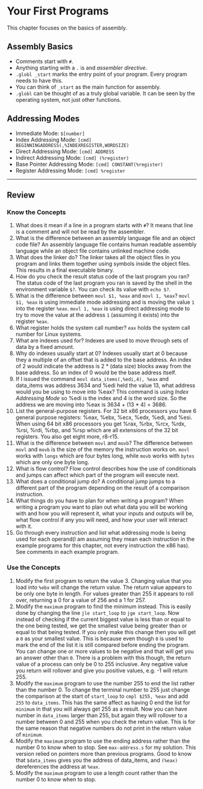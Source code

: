 # Your First Programs
This chapter focuses on the basics of assembly.

## Assembly Basics

- Comments start with `#`.
- Anything starting with a `.` is and *assembler directive*.
- `.globl _start` marks the entry point of your program. Every program needs to have this.
- You can think of `_start` as the main function for assembly.
- `.globl` can be thought of as a truly global variable. It can be seen by the operating system, not just other functions.

## Addressing Modes

- Immediate Mode: `$[number]`
- Index Addressing Mode: `[cmd] BEGINNINGADDRESS(,%INDEXREGISTER,WORDSIZE)`
- Direct Addressing Mode: `[cmd] ADDRESS`
- Indirect Addressing Mode: `[cmd] (%register)`
- Base Pointer Addressing Mode: `[cmd] CONSTANT(%register)`
- Register Addressing Mode: `[cmd] %register`

---

## Review

### Know the Concepts

1. What does it mean if a line in a program starts with `#`? It means that line is a comment and will not be read by the assembler.
1. What is the difference between an assembly language file and an object code file? An assembly language file contains human readable assembly language while an object file contains unlinked machine code.
1. What does the linker do? The linker takes all the object files in you program and links them together using symbols inside the object files. This results in a final executable binary.
1. How do you check the result status code of the last program you ran? The status code of the last program you ran is saved by the shell in the environment variable `$?`. You can check its value with `echo $?`.
1. What is the difference between `movl $1, %eax` and `movl 1, %eax`? `movl $1, %eax` is using immediate mode addressing and is moving the value `1` into the register `%eax`. `movl 1, %eax` is using direct addressing mode to try to move the value at the address `1` (assuming it exists) into the register `%eax`.
1. What register holds the system call number? `eax` holds the system call number for Linux systems.
1. What are indexes used for? Indexes are used to move through sets of data by a fixed amount.
1. Why do indexes usually start at 0? Indexes usually start at 0 because they a multiple of an offset that is added to the base address. An index of 2 would indicate the address is 2 * (data size) blocks away from the base address. So an index of 0 would be the base address itself.
1. If I issued the command `movl data_items(,%edi,4), %eax` and data_items was address 3634 and %edi held the value 13, what address would you be using to move into %eax? This command is using *Index Addressing Mode* so %edi is the index and 4 is the word size.  So the address we are moving into %eax is 3634 + (13 * 4) = 3686.
1. List the general-purpose registers. For 32 bit x86 processors you have 6 general purpose registers: %eax, %ebx, %ecx, %edx, %edi, and %esi. When using 64 bit x86 processors you get %rax, %rbx, %rcx, %rdx, %rsi, %rdi, %rbp, and %rsp which are all extensions of the 32 bit registers. You also get eight more, r8-r15.
1. What is the difference between `movl` and `movb`? The difference between `movl` and `movb` is the size of the memory the instruction works on. `movl` works with `longs` which are four bytes long, while `movb` works with `bytes` which are only one byte long.
1. What is flow control? Flow control describes how the use of conditionals and jumps can affect which part of the program will execute next.
1. What does a conditional jump do? A conditional jump jumps to a different part of the program depending on the result of a comparison instruction.
1. What things do you have to plan for when writing a program? When writing a program you want to plan out what data you will be working with and how you will represent it, what your inputs and outputs will be, what flow control if any you will need, and how your user will interact with it.
1. Go through every instruction and list what addressing mode is being used for each operand(I am assuming they mean each instruction in the example programs for this chapter, not every instruction the x86 has). See comments in each example program.

### Use the Concepts

1. Modify the first program to return the value 3. Changing value that you load into `%ebx` will change the return value. The return value appears to be only one byte in length. For values greater than 255 it appears to roll over, returning a 0 for a value of 256 and a 1 for 257.
1. Modify the `maximum` program to find the minimum instead. This is easily done by changing the line `jle start_loop` to `jge start_loop`. Now instead of checking if the current biggest value is less than or equal to the one being tested, we get the smallest value being greater than or equal to that being tested. If you only make this change then you will get a `0` as your smallest value. This is because even though `0` is used to mark the end of the list it is still compared before ending the program. You can change one or more values to be negative and that will get you an answer other than `0`. There is a problem with this though, the return value of a process can only be 0 to 255 inclusive. Any negative value you return will rollover and give you positive values, e.g. -1 will return 255.
1. Modify the `maximum` program to use the number 255 to end the list rather than the number 0. To change the terminal number to 255 just change the comparison at the start of `start_loop` to `cmpl $255, %eax` and add `255` to `data_items`. This has the same affect as having 0 end the list for `minimum` in that you will always get 255 as a result. Now you can have number in `data_items` larger than 255, but again they will rollover to a number between 0 and 255 when you check the return value. This is for the same reason that negative numbers do not print in the return value of `minimum`. 
1. Modify the `maximum` program to use the ending address rather than the number 0 to know when to stop. See `max-address.s` for my solution. This version relied on pointers more than previous programs. Good to know that `$data_items` gives you the address of data_items, and `(%eax)` dereferences the address at `%eax`.
1. Modify the `maximum` program to use a length count rather than the number 0 to know when to stop.
